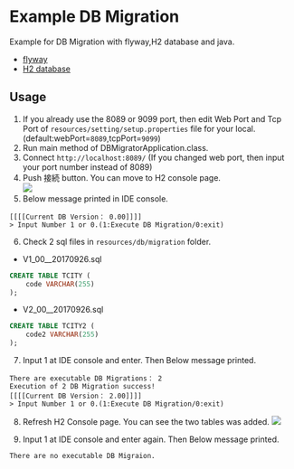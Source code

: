 # Example DB Migration
Example for DB Migration with flyway,H2 database and java.
- [flyway](https://flywaydb.org/)
- [H2 database](http://www.h2database.com/)

## Usage
1. If you already use the 8089 or 9099 port, then edit Web Port and Tcp Port of `resources/setting/setup.properties` file for your local.(default:webPort=`8089`,tcpPort=`9099`) 
2. Run main method of DBMigratorApplication.class.
3. Connect `http://localhost:8089/` (If you changed web port, then input your port number instead of 8089)
4. Push 接続 button. You can move to H2 console page.  
![](https://raw.githubusercontent.com/buzzricksons/sample-db-migration/master/src/main/resources/image/1.png)
5. Below message printed in IDE console.
```$xslt
[[[[Current DB Version： 0.00]]]]
> Input Number 1 or 0.(1:Execute DB Migration/0:exit)
``` 
6. Check 2 sql files in `resources/db/migration` folder.
- V1_00__20170926.sql
```sql 
CREATE TABLE TCITY (
    code VARCHAR(255)
);
```
- V2_00__20170926.sql
```sql
CREATE TABLE TCITY2 (
    code2 VARCHAR(255)
);

```
7. Input 1 at IDE console and enter. Then Below message printed.
```$xslt
There are executable DB Migrations： 2
Execution of 2 DB Migration success!
[[[[Current DB Version： 2.00]]]]
> Input Number 1 or 0.(1:Execute DB Migration/0:exit)
```
8. Refresh H2 Console page. You can see the two tables was added.
![](https://raw.githubusercontent.com/buzzricksons/sample-db-migration/master/src/main/resources/image/3.png)

9. Input 1 at IDE console and enter again. Then Below message printed.
```$xslt
There are no executable DB Migraion.
```
